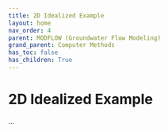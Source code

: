 ```yaml
---
title: 2D Idealized Example
layout: home
nav_order: 4
parent: MODFLOW (Groundwater Flow Modeling)
grand_parent: Computer Methods
has_toc: false
has_children: True
---
```


<script
  src="https://cdn.mathjax.org/mathjax/latest/MathJax.js?config=TeX-AMS-MML_HTMLorMML"
  type="text/javascript">
</script>

# 2D Idealized Example

...
